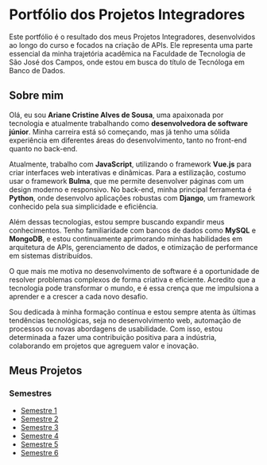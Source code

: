 # Portfólio dos Projetos Integradores

Este portfólio é o resultado dos meus Projetos Integradores, desenvolvidos ao longo do curso e focados na criação de APIs. Ele representa uma parte essencial da minha trajetória acadêmica na Faculdade de Tecnologia de São José dos Campos, onde estou em busca do título de Tecnóloga em Banco de Dados.

## Sobre mim

Olá, eu sou **Ariane Cristine Alves de Sousa**, uma apaixonada por tecnologia e atualmente trabalhando como **desenvolvedora de software júnior**. Minha carreira está só começando, mas já tenho uma sólida experiência em diferentes áreas do desenvolvimento, tanto no front-end quanto no back-end.

Atualmente, trabalho com **JavaScript**, utilizando o framework **Vue.js** para criar interfaces web interativas e dinâmicas. Para a estilização, costumo usar o framework **Bulma**, que me permite desenvolver páginas com um design moderno e responsivo. No back-end, minha principal ferramenta é **Python**, onde desenvolvo aplicações robustas com **Django**, um framework conhecido pela sua simplicidade e eficiência.

Além dessas tecnologias, estou sempre buscando expandir meus conhecimentos. Tenho familiaridade com bancos de dados como **MySQL** e **MongoDB**, e estou continuamente aprimorando minhas habilidades em arquitetura de APIs, gerenciamento de dados, e otimização de performance em sistemas distribuídos.

O que mais me motiva no desenvolvimento de software é a oportunidade de resolver problemas complexos de forma criativa e eficiente. Acredito que a tecnologia pode transformar o mundo, e é essa crença que me impulsiona a aprender e a crescer a cada novo desafio.

Sou dedicada à minha formação contínua e estou sempre atenta às últimas tendências tecnológicas, seja no desenvolvimento web, automação de processos ou novas abordagens de usabilidade. Com isso, estou determinada a fazer uma contribuição positiva para a indústria, colaborando em projetos que agreguem valor e inovação.

## Meus Projetos

### Semestres

- [Semestre 1](./semestre1/README.md)
- [Semestre 2](./semestre2/README.md)
- [Semestre 3](./semestre3/README.md)
- [Semestre 4](./semestre4/README.md)
- [Semestre 5](./semestre5/README.md)
- [Semestre 6](./semestre6/README.md)
